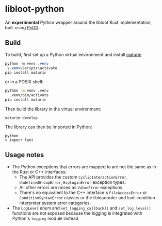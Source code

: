 # libloot-python

An **experimental** Python wrapper around the libloot Rust implementation, built using [PyO3](https://pyo3.rs).

## Build

To build, first set up a Python virtual environment and install [maturin](https://github.com/PyO3/maturin):

```powershell
python -m venv .venv
.\.venv\Scripts\activate
pip install maturin
```

or in a POSIX shell:

```sh
python -m venv .venv
. .venv/bin/activate
pip install maturin
```

Then build the library in the virtual environment:

```
maturin develop
```

The library can then be imported in Python:

```
python
> import loot
```

## Usage notes

- The Python exceptions that errors are mapped to are not the same as in the Rust or C++ interfaces:
    - The API provides the custom `CyclicInteractionError`, `UndefinedGroupError`, `EspluginError` exception types.
    - All other errors are raised as `ValueError` exceptions.
    - There's no equivalent to the C++ interface's `FileAccessError` or `ConditionSyntaxError` classes or the libloadorder and loot-condition-interpreter system error categories.
- The `LogLevel` enum and `set_logging_callback()` and `set_log_level()` functions are not exposed because the logging is integrated with Python's `logging` module instead.
